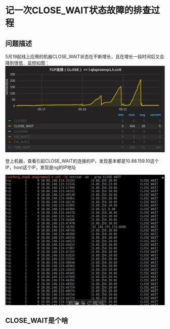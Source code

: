 # 记一次CLOSE_WAIT状态故障的排查过程
## 问题描述
5月19起线上应用的机器CLOSE_WAIT状态在不断增长，且在增长一段时间后又会降到很低．监控如图：
![close_wait](pictures/close_wait/选区_001.jpg)

登上机器，查看引起CLOSE_WAIT的连接的IP，发现基本都是10.88.159.10这个IP，host这个IP，发现是ng的IP地址

![netstat](pictures/close_wait/选区_002.jpg)

## CLOSE_WAIT是个啥
